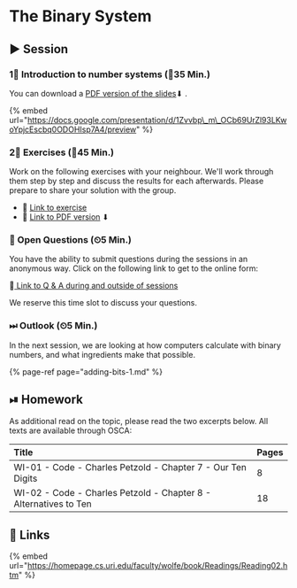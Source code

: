 # The Binary System

## ▶ Session

### 1⃣ Introduction to number systems \(⏲35 Min.\)

You can download a [PDF version of the slides](https://docs.google.com/presentation/d/1Zvvbp_m_OCb69UrZl93LKwoYpjcEscbq0ODOHIsp7A4/export/pdf)⬇ .

{% embed url="https://docs.google.com/presentation/d/1Zvvbp\_m\_OCb69UrZl93LKwoYpjcEscbq0ODOHIsp7A4/preview" %}

### 2⃣ Exercises \(⏲45 Min.\)

Work on the following exercises with your neighbour. We'll work through them step by step and discuss the results for each afterwards. Please prepare to share your solution with the group.

* 🔗 [Link to exercise](https://docs.google.com/document/d/1M-Dp1CUhGsg6QEBPiPf8zn0btDBGupNZmEIe-6_N3tA/preview)
* 🔗 [Link to PDF version](https://docs.google.com/document/d/1M-Dp1CUhGsg6QEBPiPf8zn0btDBGupNZmEIe-6_N3tA/export?format=pdf) ⬇ 

### 🔁 Open Questions \(⏲5 Min.\)

You have the ability to submit questions during the sessions in an anonymous way. Click on the following link to get to the online form:

🔗[ Link to Q & A during and outside of sessions](https://www.menti.com/7cf611ab)

We reserve this time slot to discuss your questions.

### ⏭ Outlook \(⏲5 Min.\)

In the next session, we are looking at how computers calculate with binary numbers, and what ingredients make that possible.

{% page-ref page="adding-bits-1.md" %}

## ⏯ Homework

As additional read on the topic, please read the two excerpts below. All texts are available through OSCA:

| Title | Pages |
| :--- | :--- |
| WI-01 - Code - Charles Petzold - Chapter 7 - Our Ten Digits | 8 |
| WI-02 - Code - Charles Petzold - Chapter 8 - Alternatives to Ten | 18 |

## 🔗 Links

{% embed url="https://homepage.cs.uri.edu/faculty/wolfe/book/Readings/Reading02.htm" %}

